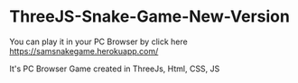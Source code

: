 # ThreeJS-Snake-Game-New-Version

You can play it in your PC Browser by click here https://samsnakegame.herokuapp.com/



It's PC Browser Game created in ThreeJs, Html, CSS, JS
